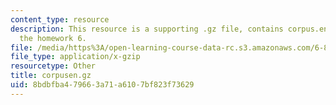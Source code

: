 ```yaml
---
content_type: resource
description: This resource is a supporting .gz file, contains corpus.en.txt file for
  the homework 6.
file: /media/https%3A/open-learning-course-data-rc.s3.amazonaws.com/6-864-advanced-natural-language-processing-fall-2005/8bdbfba479663a71a6107bf823f73629_corpusen.gz
file_type: application/x-gzip
resourcetype: Other
title: corpusen.gz
uid: 8bdbfba4-7966-3a71-a610-7bf823f73629
---
```

